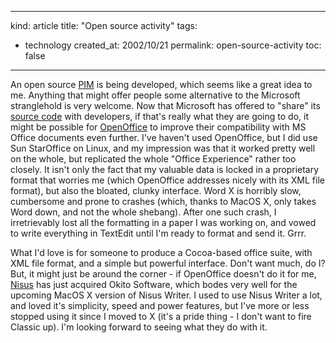 -----
kind: article
title: "Open source activity"
tags:
- technology
created_at: 2002/10/21
permalink: open-source-activity
toc: false
-----

<p>An open source <a href="http://www.siliconvalley.com/mld/siliconvalley/4327025.htm">PIM</a> is being developed, which seems like a great idea to me. Anything that might offer people some alternative to the Microsoft stranglehold is very welcome. Now that Microsoft has offered to "share" its <a href="http://www.microsoft.com/presspass/features/2001/may01/05-03csm.asp">source code</a> with developers, if that's really what they are going to do, it might be possible for <a href="http://www.openoffice.org">OpenOffice</a> to improve their compatibility with MS Office documents even further. I've haven't used OpenOffice, but I did use Sun StarOffice on Linux, and my impression was that it worked pretty well on the whole, but replicated the whole "Office Experience" rather too closely. It isn't only the fact that my valuable data is locked in a proprietary format that worries me (which OpenOffice addresses nicely with its XML file format), but also the bloated, clunky interface. Word X is horribly slow, cumbersome and prone to crashes (which, thanks to MacOS X, only takes Word down, and not the whole shebang). After one such crash, I  irretrievably lost all the formatting in a paper I was working on, and vowed to write everything in TextEdit until I'm ready to format and send it. Grrr.</p>

<p>What I'd love is for someone to produce a Cocoa-based office suite, with XML file format, and a simple but powerful interface. Don't want much, do I? But, it might just be around the corner - if OpenOffice doesn't do it for me, <a href="http://www.nisus.com">Nisus</a> has just acquired Okito Software, which bodes very well for the upcoming MacOS X version of Nisus Writer. I used to use Nisus Writer a lot, and loved it's simplicity, speed and power features, but I've more or less stopped using it since I moved to X (it's a pride thing - I don't want to fire Classic up). I'm looking forward to seeing what they do with it.</p>

